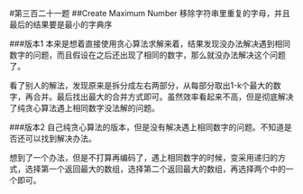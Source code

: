 #第三百二十一题
##Create Maximum Number
移除字符串里重复的字母，并且最后的结果要是最小的字典序

###版本1
本来是想着直接使用贪心算法求解来着，结果发现没办法解决遇到相同数字的问题，而且假设在之后还出现了相同的数字，那么就没办法解决这个问题了。

看了别人的解法，发现原来是拆分成左右两部分，从每部分取出1-k个最大的数字，再合并。最后找出最大的合并方式即可。虽然效率看起来不高，但是彻底解决了纯贪心算法遇上相同数字没法解的问题。

###版本2
自己纯贪心算法的版本，但是没有解决遇上相同数字的问题。不知道是否还可以找到解决办法。

想到了一个办法，但是不打算再编码了，遇上相同数字的时候，变采用递归的方式，选择第一个返回最大的数组，选择第二个返回最大的数组，再选择两个中的一个即可。